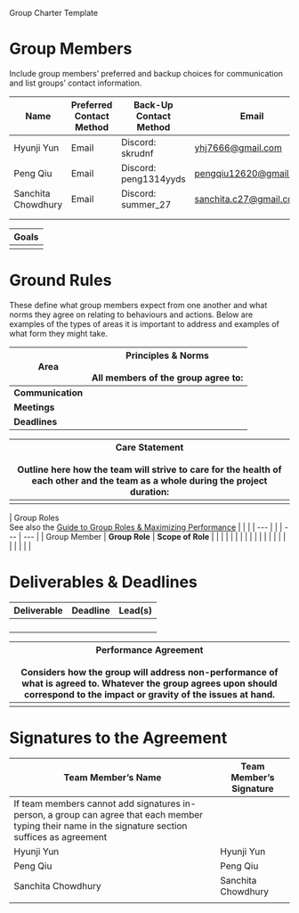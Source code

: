 Group Charter Template

# Group Members

Include group members’ preferred and backup choices for communication and list groups’ contact information.

| Name | Preferred Contact Method | Back-Up Contact Method | Email | WhatsApp/Phone |
| --- | --- | --- | --- | --- |
|Hyunji Yun |Email     |Discord: skrudnf    |yhj7666@gmail.com     |4163056056     |
|Peng Qiu   |Email     |Discord: peng1314yyds     |pengqiu12620@gmail.com     |6476712756     |
|Sanchita Chowdhury     |Email   | Discord: summer_27  | sanchita.c27@gmail.com  |6475151968     |
|     |     |     |     |     |
|     |     |     |     |     |

| Goals |
| --- |
|     |

# Ground Rules

These define what group members expect from one another and what norms they agree on relating to behaviours and actions. Below are examples of the types of areas it is important to address and examples of what form they might take.  

| **Area** | **Principles & Norms**<br><br>All members of the group agree to: |
| --- | --- |
| **Communication** |     |
| **Meetings** |     |
| **Deadlines** |     |

| Care Statement<br><br>Outline here how the team will strive to care for the health of each other and the team as a whole during the project duration: |
| --- |
|     |

| Group Roles  <br>See also the [Guide to Group Roles & Maximizing Performance](https://learningcommons.yorku.ca/wp-content/uploads/2021/01/Guide-Group-Roles.pdf) |     |     |
| --- |     |     | --- | --- |
| Group Member | **Group Role** | **Scope of Role** |
|     |     |     |
|     |     |     |
|     |     |     |
|     |     |     |
|     |     |     |

# Deliverables & Deadlines

| Deliverable | Deadline | Lead(s) |
| --- | --- | --- |
|     |     |     |
|     |     |     |
|     |     |     |
|     |     |     |

| Performance Agreement<br><br>Considers how the group will address non-performance of what is agreed to. Whatever the group agrees upon should correspond to the impact or gravity of the issues at hand. |
| --- |
|     |

# Signatures to the Agreement

| Team Member’s Name | Team Member’s Signature |
| --- | --- |
| If team members cannot add signatures in-person, a group can agree that each member typing their name in the signature section suffices as agreement |     |
|Hyunji Yun     |Hyunji Yun     |
|Peng Qiu       |Peng Qiu       |
|Sanchita Chowdhury     |Sanchita Chowdhury     |
|     |     |
